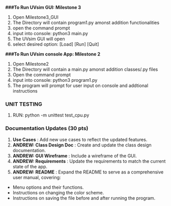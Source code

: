**###To Run UVsim GUI: Milestone 3**

1) Open Milestone3_GUI
2) The Directory will contain program1.py amonst addition functionalities
3) open the command prompt
4) input into console: python3 main.py
5) The UVsim GUI will open
6) select desired option: [Load] [Run] [Quit]

**###To Run UVsim console App: Milestone 2**

1) Open Milestone2
2) The Directory will contain a main.py amonst addition classes/.py files
3) Open the command prompt
4) input into console: python3 program1.py
5) The program will prompt for user input on console and addtional instructions



### UNIT TESTING
1) RUN: python -m unittest test_cpu.py


### Documentation Updates (30 pts)

1. **Use Cases** : Add new use cases to reflect the updated features.
2. **ANDREW: Class Design Doc** : Create and update the class design documentation.
3. **ANDREW: GUI Wireframe** : Include a wireframe of the GUI.
4. **ANDREW: Requirements** : Update the requirements to match the current state of the app.
5. **ANDREW: README** : Expand the README to serve as a comprehensive user manual, covering:

* Menu options and their functions.
* Instructions on changing the color scheme.
* Instructions on saving the file before and after running the program.
